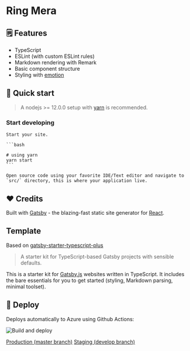 # Ring Mera

## 🗒️ Features

- TypeScript
- ESLint (with custom ESLint rules)
- Markdown rendering with Remark
- Basic component structure
- Styling with [emotion](https://emotion.sh/)

## 🚀 Quick start

> A nodejs >= 12.0.0 setup with [yarn](https://yarnpkg.com/) is recommended.

### Start developing

    Start your site.

    ```bash

    # using yarn
    yarn start
    ```

    Open source code using your favorite IDE/Text editor and navigate to `src/` directory, this is where your application live.

## ❤️ Credits

Built with [Gatsby](https://www.gatsbyjs.org/) - the blazing-fast static site generator for [React](https://facebook.github.io/react/).

## Template

Based on [gatsby-starter-typescript-plus](https://github.com/resir014/gatsby-starter-typescript-plus)

> A starter kit for TypeScript-based Gatsby projects with sensible defaults.

This is a starter kit for [Gatsby.js](https://www.gatsbyjs.org/) websites written in TypeScript. It includes the bare essentials for you to get started (styling, Markdown parsing, minimal toolset).

## 💫 Deploy

Deploys automatically to Azure using Github Actions:

![Build and deploy](https://github.com/daresaydigital/ringmera/workflows/Build%20and%20deploy/badge.svg?branch=master)

[Production (master branch)](http://ringmera.se)
[Staging (develop branch)](http://next.ringmera.se)

